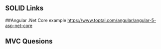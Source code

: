 ## SOLID Links

##Angular .Net Core example 
https://www.toptal.com/angular/angular-5-asp-net-core

## MVC Quesions

